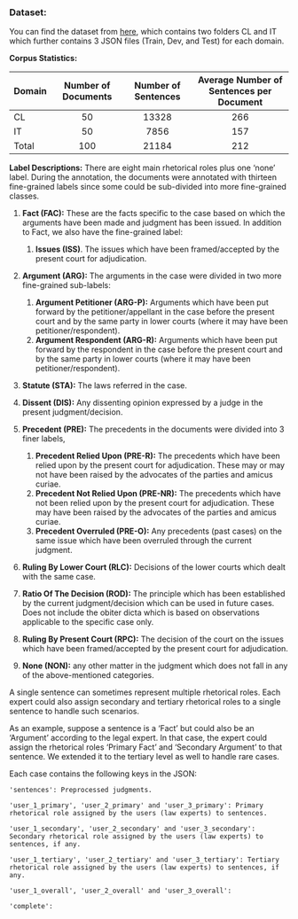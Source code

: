 ### Dataset: ### 
You can find the dataset from [here](https://iitk-my.sharepoint.com/:f:/g/personal/ashutoshm_iitk_ac_in/EtRY6rlkMyFEhhW2_elcaJ8B4Ya_9OkZRI3_n2DH1SfxIw?e=8oLG5l), which contains two folders CL and IT which further contains 3 JSON files (Train, Dev, and Test) for each domain.

**Corpus Statistics:**

| Domain  | Number of Documents | Number of Sentences   | Average Number of Sentences per Document |
| ------- |:-------------------:| :-------------------: | :--------------------------------------: |
| CL      | 50                  | 13328                 | 266                                      |
| IT      | 50                  | 7856                  | 157                                      |
| Total   | 100                 | 21184                 | 212                                      |

**Label Descriptions:**  There are eight main rhetorical roles plus one ‘none’ label. During the annotation, the documents were annotated with thirteen fine-grained labels since some could be sub-divided into more fine-grained classes.

1. **Fact (FAC):** These are the facts specific to the case based on which the arguments have been made and judgment has been issued. In addition to Fact, we also have the fine-grained label:
    1. **Issues (ISS)**. The issues which have been framed/accepted by the present court for adjudication.

2. **Argument (ARG):** The arguments in the case were divided in two more fine-grained sub-labels: 
    1. **Argument Petitioner (ARG-P):** Arguments which have been put forward by the petitioner/appellant in the case before the present court and by the same party in lower courts (where it may have been petitioner/respondent).
    2. **Argument Respondent (ARG-R):** Arguments which have been put forward by the respondent in the case before the present court and by the same party in lower
courts (where it may have been petitioner/respondent).

3. **Statute (STA):** The laws referred in the case.

4. **Dissent (DIS):** Any dissenting opinion expressed by a judge in the present judgment/decision.

5. **Precedent (PRE):** The precedents in the documents were divided into 3 finer labels, 
    1. **Precedent Relied Upon (PRE-R):** The precedents which have been relied upon by the present court for adjudication. These may or may not have been raised by the advocates of the parties
and amicus curiae. 
   2. **Precedent Not Relied Upon (PRE-NR):** The precedents which have not been relied upon by the present court for adjudication. These may have been raised by the advocates of the parties and amicus curiae. 
    3. **Precedent Overruled (PRE-O):** Any precedents (past cases) on the same issue which have been overruled through the current judgment.

6. **Ruling By Lower Court (RLC):** Decisions of the lower courts which dealt with the same case.

7. **Ratio Of The Decision (ROD):** The principle which has been established by the current judgment/decision which can be used in future cases. Does not include the obiter dicta which is based on observations applicable to the specific case only.

8. **Ruling By Present Court (RPC):** The decision of the court on the issues which have been framed/accepted by the present court for adjudication.

9. **None (NON):** any other matter in the judgment which does not fall in any of the above-mentioned categories.

A single sentence can sometimes represent multiple rhetorical roles. Each expert could also assign secondary and tertiary rhetorical roles to a single sentence to handle such scenarios.

As an example, suppose a sentence is a ‘Fact’ but could also be an ‘Argument’ according to the legal expert. In that case, the expert could assign the rhetorical roles ‘Primary Fact’ and ‘Secondary Argument’ to that sentence. We extended it to the tertiary level as well to handle rare cases.

Each case contains the following keys in the JSON: 
```
'sentences': Preprocessed judgments.

'user_1_primary', 'user_2_primary' and 'user_3_primary': Primary rhetorical role assigned by the users (law experts) to sentences.

'user_1_secondary', 'user_2_secondary' and 'user_3_secondary': Secondary rhetorical role assigned by the users (law experts) to sentences, if any.

'user_1_tertiary', 'user_2_tertiary' and 'user_3_tertiary': Tertiary rhetorical role assigned by the users (law experts) to sentences, if any.

'user_1_overall', 'user_2_overall' and 'user_3_overall':

'complete':
```
